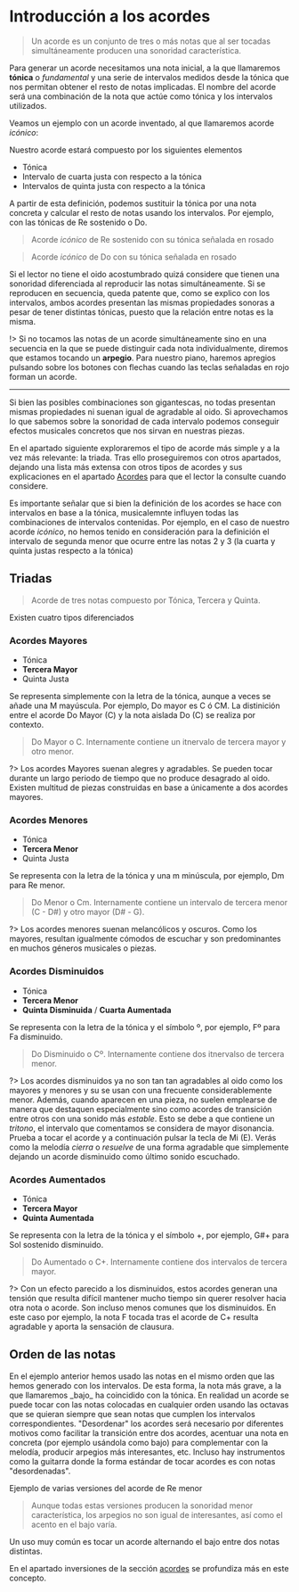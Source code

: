 <h1> Introducción a los acordes </h1>

> Un acorde es un conjunto de tres o más notas que al ser tocadas
simultáneamente producen una sonoridad característica.

Para generar un acorde necesitamos una nota inicial, a la que llamaremos **tónica** o *fundamental* y una serie de intervalos medidos desde la tónica
que nos permitan obtener el resto de notas implicadas. El nombre del acorde será una combinación de la nota que actúe como tónica y los intervalos utilizados.

Veamos un ejemplo con un acorde inventado, al que llamaremos acorde *icónico*:

Nuestro acorde estará compuesto por los siguientes elementos

- Tónica
- Intervalo de cuarta justa con respecto a la tónica
- Intervalos de quinta justa con respecto a la tónica

A partir de esta definición, podemos sustituir la tónica por una nota concreta
y calcular el resto de notas usando los intervalos. Por ejemplo, con las tónicas
de Re sostenido o Do.

<div id ="iconic_0" class="piano_container"></div>

> Acorde _icónico_ de Re sostenido con su tónica señalada en rosado

<div id ="iconic_1" class="piano_container"></div>

> Acorde _icónico_ de Do con su tónica señalada en rosado


Si el lector no tiene el oido acostumbrado quizá considere que tienen una
sonoridad diferenciada al reproducir las notas simultáneamente. Si se reproducen
en secuencia, queda patente que, como se explico con los intervalos, ambos acordes presentan las mismas propiedades sonoras a pesar de tener distintas tónicas,
puesto que la relación entre notas es la misma.

!> Si no tocamos las notas de un acorde simultáneamente sino en una secuencia en la que se puede distinguir cada nota individualmente, diremos que estamos tocando un **arpegio**.
Para nuestro piano, haremos apregios pulsando sobre los botones con flechas
cuando las teclas señaladas en rojo forman un acorde.

---

Si bien las posibles combinaciones son gigantescas, no todas presentan mismas propiedades
ni suenan igual de agradable al oido. Si aprovechamos lo que sabemos
sobre la sonoridad de cada intervalo podemos conseguir efectos musicales concretos
que nos sirvan en nuestras piezas.

En el apartado siguiente exploraremos el tipo
de acorde más simple y a la vez más relevante: la triada. Tras ello proseguiremos
con otros apartados, dejando una lista más extensa con otros tipos de acordes y sus explicaciones en el apartado [Acordes](s) para que el lector la consulte cuando considere.

Es importante señalar que si bien la definición de los acordes se hace con intervalos
en base a la tónica, musicalemnte influyen todas las combinaciones de intervalos
contenidas. Por ejemplo, en el caso de nuestro acorde _icónico_, no hemos tenido
en consideración para la definición el intervalo de segunda menor que ocurre entre
las notas 2 y 3 (la cuarta y quinta justas respecto a la tónica)

<h2> Triadas </h2>

> Acorde de tres notas compuesto por Tónica, Tercera y Quinta.

Existen cuatro tipos diferenciados

<h3> Acordes Mayores </h3>

- Tónica
- **Tercera Mayor**
- Quinta Justa

Se representa simplemente con la letra de la tónica,
aunque a veces se añade una M mayúscula. Por ejemplo, Do mayor es C ó CM. La distinición entre el acorde Do Mayor (C) y la nota aislada Do (C) se realiza por contexto.

<div id ="piano_2" class="piano_container"></div>

> Do Mayor o C. Internamente contiene un itnervalo de tercera mayor y otro menor.

?> Los acordes Mayores suenan alegres y agradables. Se pueden tocar durante un
largo periodo de tiempo que no produce desagrado al oido. Existen multitud
de piezas construidas en base a únicamente a dos acordes mayores.

<h3> Acordes Menores </h3>

- Tónica
- **Tercera Menor**
- Quinta Justa

Se representa con la letra de la tónica y una m minúscula,
por ejemplo, Dm para Re menor.

<div id ="piano_3" class="piano_container"></div>

> Do Menor o Cm. Internamente contiene un intervalo de tercera menor (C - D#) y otro mayor (D# - G).

?> Los acordes menores suenan melancólicos y oscuros. Como los mayores, resultan
igualmente cómodos de escuchar y son predominantes en muchos géneros musicales
o piezas.

<h3> Acordes Disminuidos </h3>

- Tónica
- **Tercera Menor**
- **Quinta Disminuida** / **Cuarta Aumentada**

Se representa con la letra de la tónica y el símbolo º,
por ejemplo, Fº para Fa disminuido.

<div id ="piano_4" class="piano_container"></div>

> Do Disminuido o Cº. Internamente contiene dos itnervalso de tercera menor.

?> Los acordes disminuidos ya no son tan tan agradables al oido como los
mayores y menores y su se usan con una frecuente considerablemente menor.
Además, cuando aparecen en una pieza, no suelen emplearse de manera que destaquen
especialmente sino como acordes de transición entre
otros con una sonido más _estable_. Esto se debe a que contiene un _tritono_, el
intervalo que comentamos se considera de mayor disonancia. Prueba a tocar el
acorde y a continuación pulsar la tecla de Mi (E). Verás como la melodía _cierra_ o
_resuelve_ de una forma agradable que simplemente dejando un acorde disminuido como
último sonido escuchado.

<h3> Acordes Aumentados </h3>

- Tónica
- **Tercera Mayor**
- **Quinta Aumentada**

Se representa con la letra de la tónica y el símbolo +,
por ejemplo, G#+ para Sol sostenido disminuido.

<div id ="piano_5" class="piano_container"></div>

> Do Aumentado o C+. Internamente contiene dos intervalos de tercera mayor.

?> Con un efecto parecido a los disminuidos, estos acordes generan una tensión
que resulta difícil mantener mucho tiempo sin querer resolver hacia otra nota o acorde.
Son incluso menos comunes que los disminuidos. En este caso por ejemplo, la nota F tocada tras el acorde de C+ resulta agradable y aporta la sensación de clausura.

<h2> Orden de las notas </h2>
En el ejemplo anterior hemos usado las notas en el mismo orden que las hemos generado
con los intervalos. De esta forma, la nota más grave, a la que llamaremos _bajo_
ha coincidido con la tónica. En realidad un acorde se puede tocar con las notas
colocadas en cualquier orden usando las octavas que se quieran siempre que sean
notas que cumplen los intervalos correspondientes. "Desordenar" los acordes
será necesario por diferentes motivos como facilitar la transición entre dos acordes,
acentuar una nota en concreta (por ejemplo usándola como bajo) para complementar
con la melodía, producir arpegios más interesantes, etc. Incluso hay instrumentos como la guitarra donde la forma estándar de tocar acordes es con notas "desordenadas".

Ejemplo de varias versiones del acorde de Re menor

<div id ="d_1" class="piano_container"></div>

<div id ="d_2" class="piano_container"></div>

<div id ="d_3" class="piano_container"></div>

<div id ="d_4" class="piano_container"></div>

> Aunque todas estas versiones producen la sonoridad menor característica,
los arpegios no son igual de interesantes, así como el acento en
el bajo varía.

Un uso muy común es tocar un acorde alternando el bajo entre dos notas distintas.

En el apartado inversiones de la sección [acordes]() se profundiza más en este
concepto.

<link rel="stylesheet" href="PianoGenerator/style.css">
<script>
piano({
    tag: "iconic_0",
    octaves: 1,
    names: "all",
    number: "relevant",
    tonic: "D#",
    relevant: {
        "D#"  : { color: "violet" },
        "G#"  : { color: "orange" },
        "A#"  : { color: "orange" },
    },
    pressed: ["D#", "G#", "A#"],
    controls: ["sync", "spring"]
});
piano({
    tag: "iconic_1",
    octaves: 1,
    names: "all",
    number: "relevant",
    tonic: "C",
    relevant: {
        "C"  : { color: "violet" },
        "F"  : { color: "orange" },
        "G"  : { color: "orange" },
    },
    pressed: ["C", "F", "G"],
    controls: ["sync", "spring"]
});
piano({
    tag: "piano_2",
    octaves: 2,
    names: "all",
    tonic: "C",
    pressed: ["C", "E", "G", "C"],
    number: "pressed",
    controls: ["sync", "spring"]
});
piano({
    tag: "piano_3",
    octaves: 2,
    names: "all",
    tonic: "C",
    pressed: ["C", "D#", "G", "C"],
    number: "pressed",
    controls: ["sync", "spring"]
});
piano({
    tag: "piano_4",
    octaves: 2,
    names: "all",
    tonic: "C",
    pressed: ["C", "D#", "F#", "C"],
    number: "pressed",
    controls: ["sync", "spring"]
});
piano({
    tag: "piano_5",
    octaves: 2,
    names: "all",
    tonic: "C",
    pressed: ["C", "E", "G#", "C"],
    number: "pressed",
    controls: ["sync", "spring"]
});
piano({
    tag: "d_1",
    octaves: 2,
    names: "all",
    tonic: "D",
    pressed: ["D", "F", "A", "D"],
    number: "pressed",
    controls: ["sync", "spring", "up", "down"]
});
piano({
    tag: "d_2",
    octaves: 2,
    names: "all",
    tonic: "D",
    pressed: ["F", "D", "F", "A"],
    number: "pressed",
    controls: ["sync", "spring", "up", "down"]
});
piano({
    tag: "d_3",
    octaves: 2,
    names: "all",
    tonic: "D",
    pressed: ["A", "D", "F", "A"],
    number: "pressed",
    controls: ["sync", "spring", "up", "down"]
});
piano({
    tag: "d_4",
    octaves: 2,
    names: "all",
    tonic: "D",
    pressed: ["D", "F", "A", "A"],
    number: "pressed",
    controls: ["sync", "spring", "up", "down"]
});
</script>